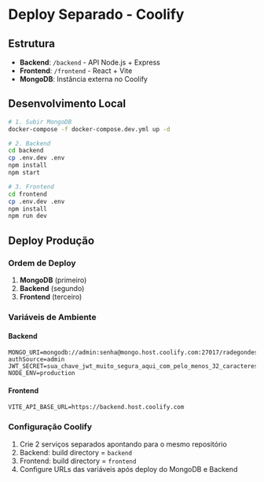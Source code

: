 # Deploy Separado - Coolify

## Estrutura

- **Backend**: `/backend` - API Node.js + Express
- **Frontend**: `/frontend` - React + Vite
- **MongoDB**: Instância externa no Coolify

## Desenvolvimento Local

```bash
# 1. Subir MongoDB
docker-compose -f docker-compose.dev.yml up -d

# 2. Backend
cd backend
cp .env.dev .env
npm install
npm start

# 3. Frontend
cd frontend
cp .env.dev .env
npm install
npm run dev
```

## Deploy Produção

### Ordem de Deploy
1. **MongoDB** (primeiro)
2. **Backend** (segundo) 
3. **Frontend** (terceiro)

### Variáveis de Ambiente

#### Backend
```env
MONGO_URI=mongodb://admin:senha@mongo.host.coolify.com:27017/radegondes?authSource=admin
JWT_SECRET=sua_chave_jwt_muito_segura_aqui_com_pelo_menos_32_caracteres
NODE_ENV=production
```

#### Frontend
```env
VITE_API_BASE_URL=https://backend.host.coolify.com
```

### Configuração Coolify

1. Crie 2 serviços separados apontando para o mesmo repositório
2. Backend: build directory = `backend`
3. Frontend: build directory = `frontend`
4. Configure URLs das variáveis após deploy do MongoDB e Backend